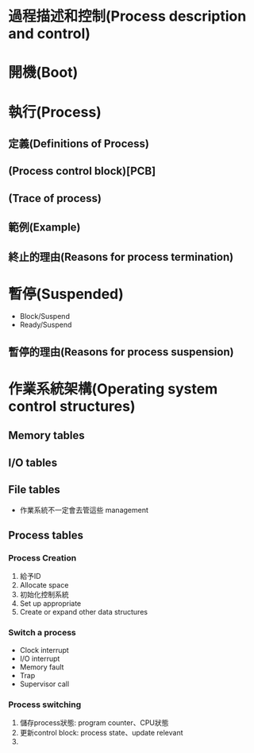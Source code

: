 # 過程描述和控制(Process description and control)

# 開機(Boot)

# 執行(Process)
## 定義(Definitions of Process)

## (Process control block)[PCB]

## (Trace of process)

## 範例(Example)

## 終止的理由(Reasons for process termination)


# 暫停(Suspended)
* Block/Suspend
* Ready/Suspend

## 暫停的理由(Reasons for process suspension)

# 作業系統架構(Operating system control structures)

## Memory tables
## I/O tables
## File tables
* 作業系統不一定會去管這些 management 

## Process tables
### Process Creation
1. 給予ID
2. Allocate space
3. 初始化控制系統
4. Set up appropriate
5. Create or expand other data structures

### Switch a process
* Clock interrupt
* I/O interrupt
* Memory fault
* Trap
* Supervisor call

### Process switching
1. 儲存process狀態: program counter、CPU狀態
2. 更新control block: process state、update relevant
3. 
